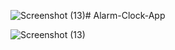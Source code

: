 ![Screenshot (13)](https://github.com/Rajesh8873/Alarm-Clock-App/assets/138372700/59fa2a00-4e29-4550-a177-0b1892d9ce7c)# Alarm-Clock-App

![Screenshot (13)](https://github.com/Rajesh8873/Alarm-Clock-App/assets/138372700/29958293-d40a-4d04-a049-e944b4d50d12)
